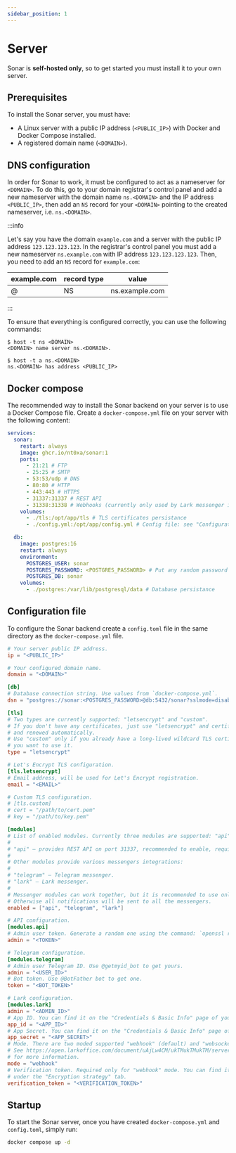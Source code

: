 ```yaml
---
sidebar_position: 1
---
```


# Server

Sonar is **self-hosted only**, so to get started you must install it to your own server.

## Prerequisites

To install the Sonar server, you must have:

- A Linux server with a public IP address (`<PUBLIC_IP>`) with Docker and Docker Compose installed.
- A registered domain name (`<DOMAIN>`).

## DNS configuration

In order for Sonar to work, it must be configured to act as a nameserver for `<DOMAIN>`.
To do this, go to your domain registrar's control panel and add a new nameserver with the domain
name `ns.<DOMAIN>` and the IP address `<PUBLIC_IP>`, then add an `NS` record for your `<DOMAIN>` pointing to
the created nameserver, i.e. `ns.<DOMAIN>`.

:::info

Let's say you have the domain `example.com` and a server with the public IP address `123.123.123.123`.
In the registrar's control panel you must add a new nameserver `ns.example.com` with IP address `123.123.123.123`.
Then, you need to add an `NS` record for `example.com`:

| example.com | record type | value          |
| ----------- | ----------- | -------------- |
| @           | NS          | ns.example.com |

:::

To ensure that everything is configured correctly, you can use the following commands:

```shell-session
$ host -t ns <DOMAIN>
<DOMAIN> name server ns.<DOMAIN>.

$ host -t a ns.<DOMAIN>
ns.<DOMAIN> has address <PUBLIC_IP>
```

## Docker compose

The recommended way to install the Sonar backend on your server is to use a Docker Compose file.
Create a `docker-compose.yml` file on your server with the following content:

```yml title="docker-compose.yml"
services:
  sonar:
    restart: always
    image: ghcr.io/nt0xa/sonar:1
    ports:
      - 21:21 # FTP
      - 25:25 # SMTP
      - 53:53/udp # DNS
      - 80:80 # HTTP
      - 443:443 # HTTPS
      - 31337:31337 # REST API
      - 31338:31338 # Webhooks (currently only used by Lark messenger in "webhook" mode)
    volumes:
      - ./tls:/opt/app/tls # TLS certificates persistance
      - ./config.yml:/opt/app/config.yml # Config file: see "Configuration"

  db:
    image: postgres:16
    restart: always
    environment:
      POSTGRES_USER: sonar
      POSTGRES_PASSWORD: <POSTGRES_PASSWORD> # Put any random password here
      POSTGRES_DB: sonar
    volumes:
      - ./postgres:/var/lib/postgresql/data # Database persistance
```

## Configuration file

To configure the Sonar backend create a `config.toml` file in the same directory as the `docker-compose.yml` file.

```toml title="config.toml"
# Your server public IP address.
ip = "<PUBLIC_IP>"

# Your configured domain name.
domain = "<DOMAIN>"

[db]
# Database connection string. Use values from `docker-compose.yml`.
dsn = "postgres://sonar:<POSTGRES_PASSWORD>@db:5432/sonar?sslmode=disable"

[tls]
# Two types are currently supported: "letsencrypt" and "custom".
# If you don't have any certificates, just use "letsencrypt" and certificates will be issued
# and renewed automatically.
# Use "custom" only if you already have a long-lived wildcard TLS certificate for your domain and
# you want to use it.
type = "letsencrypt"

# Let's Encrypt TLS configuration.
[tls.letsencrypt]
# Email address, will be used for Let's Encrypt registration.
email = "<EMAIL>"

# Custom TLS configuration.
# [tls.custom]
# cert = "/path/to/cert.pem"
# key = "/path/to/key.pem"

[modules]
# List of enabled modules. Currently three modules are supported: "api", "telegram" and "lark".
#
# "api" — provides REST API on port 31337, recommended to enable, required if you want to use CLI.
#
# Other modules provide various messengers integrations:
#
# "telegram" — Telegram messenger.
# "lark" — Lark messenger.
#
# Messenger modules can work together, but it is recommended to use only one.
# Otherwise all notifications will be sent to all the messengers.
enabled = ["api", "telegram", "lark"]

# API configuration.
[modules.api]
# Admin user token. Generate a random one using the command: `openssl rand -hex 16`
admin = "<TOKEN>"

# Telegram configuration.
[modules.telegram]
# Admin user Telegram ID. Use @getmyid_bot to get yours.
admin = "<USER_ID>"
# Bot token. Use @BotFather bot to get one.
token = "<BOT_TOKEN>"

# Lark configuration.
[modules.lark]
admin = "<ADMIN_ID>"
# App ID. You can find it on the "Credentials & Basic Info" page of your app.
app_id = "<APP_ID>"
# App Secret. You can find it on the "Credentials & Basic Info" page of your app.
app_secret = "<APP_SECRET>"
# Mode. There are two moded supported "webhook" (default) and "websocket".
# See https://open.larkoffice.com/document/uAjLw4CM/ukTMukTMukTM/server-side-sdk/golang-sdk-guide/handle-events
# for more information.
mode = "webhook"
# Verification token. Required only for "webhook" mode. You can find it on the "Events & callbacks" page of your app
# under the "Encryption strategy" tab.
verification_token = "<VERIFICATION_TOKEN>"
```

## Startup

To start the Sonar server, once you have created `docker-compose.yml` and `config.toml`, simply run:

```sh
docker compose up -d
```

